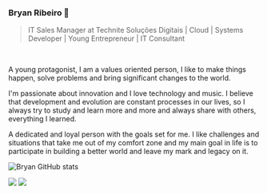 ### Bryan Ribeiro :rocket:

> IT Sales Manager at Technite Soluções Digitais | Cloud | Systems Developer | Young Entrepreneur | IT Consultant

<br>

A young protagonist, I am a values oriented person, I like to make things happen, solve problems and bring significant changes to the world.

I'm passionate about innovation and I love technology and music. I believe that development and evolution are constant processes in our lives, so I always try to study and learn more and more and always share with others, everything I learned.

A dedicated and loyal person with the goals set for me. I like challenges and situations that take me out of my comfort zone and my main goal in life is to participate in building a better world and leave my mark and legacy on it.


![Bryan GitHub stats](https://github-readme-stats.vercel.app/api?username=BryanRibeiro&show_icons=true&theme=radical)


 [<img src="https://img.shields.io/badge/linkedin-%230077B5.svg?&style=for-the-badge&logo=linkedin&logoColor=white" />](https://linkedin.com/in/bryanrribeiro/) [<img src = "https://img.shields.io/badge/instagram-%23E4405F.svg?&style=for-the-badge&logo=instagram&logoColor=white">](https://www.instagram.com/bryanrribeiro/)
